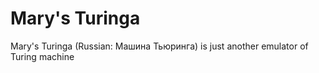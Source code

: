 # Mary's Turinga
Mary's Turinga (Russian: Машина Тьюринга) is just another emulator of Turing machine
